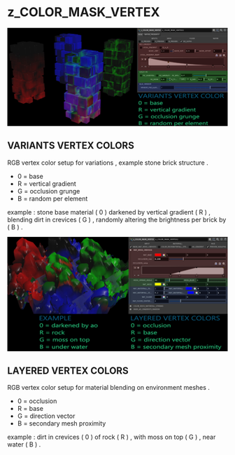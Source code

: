 # z_COLOR_MASK_VERTEX

![z_COLOR_MASK_VERTEX](https://raw.githubusercontent.com/CorvaeOboro/zenv/master/hip/z_COLOR_MASK_VERTEX/z_COLOR_MASK_VERTEX_variants.jpg?raw=true "z_COLOR_MASK_VERTEX")

## VARIANTS VERTEX COLORS
RGB vertex color setup for variations , example stone brick structure .
- 0 = base 
- R = vertical gradient
- G = occlusion grunge
- B = random per element

example :
stone base material ( 0 ) darkened by vertical gradient ( R ) ,  blending dirt in crevices ( G ) , randomly altering the brightness per brick by ( B ) .

![z_COLOR_MASK_VERTEX](https://raw.githubusercontent.com/CorvaeOboro/zenv/master/hip/z_COLOR_MASK_VERTEX/z_COLOR_MASK_VERTEX_water_proximity.jpg?raw=true "z_COLOR_MASK_VERTEX")

## LAYERED VERTEX COLORS
RGB vertex color setup for material blending on environment meshes .
- 0 = occlusion
- R = base
- G = direction vector 
- B = secondary mesh proximity 

example :
dirt in crevices ( 0 ) of rock ( R ) ,  with moss on top ( G ) , near water ( B ) .
